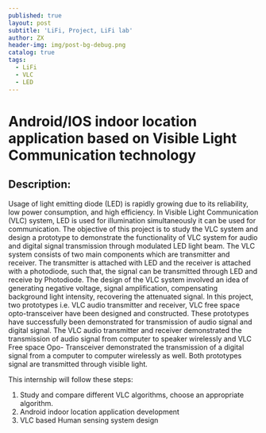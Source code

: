 ```yaml
---
published: true
layout: post
subtitle: 'LiFi, Project, LiFi lab'
author: ZX
header-img: img/post-bg-debug.png
catalog: true
tags:
  - LiFi
  - VLC
  - LED
---
```


# Android/IOS indoor location application based on Visible Light Communication technology

## Description:

Usage of light emitting diode (LED) is rapidly growing due to its reliability, low power consumption, and high efficiency. In Visible Light Communication (VLC) system, LED is used for illumination simultaneously it can be used for communication. The objective of this project is to study the VLC system and design a prototype to demonstrate the functionality of VLC system for audio and digital signal transmission through modulated LED light beam. The VLC system consists of two main components which are transmitter and receiver. The transmitter is attached with LED and the receiver is attached with a photodiode, such that, the signal can be transmitted through LED and receive by Photodiode. The design of the VLC system involved an idea of generating negative voltage, signal amplification, compensating background light intensity, recovering the attenuated signal. In this project, two prototypes i.e. VLC audio transmitter and receiver, VLC free space opto-transceiver have been designed and constructed. These prototypes have successfully been demonstrated for transmission of audio signal and digital signal. The VLC audio transmitter and receiver demonstrated the transmission of audio signal from computer to speaker wirelessly and VLC Free space Opo- Transceiver demonstrated the transmission of a digital signal from a computer to computer wirelessly as well. Both prototypes signal are transmitted through visible light. 

This internship will follow these steps:

 1. Study and compare different VLC algorithms, choose an appropriate algorithm. 
 2. Android indoor location application development
 3. VLC based Human sensing system design
